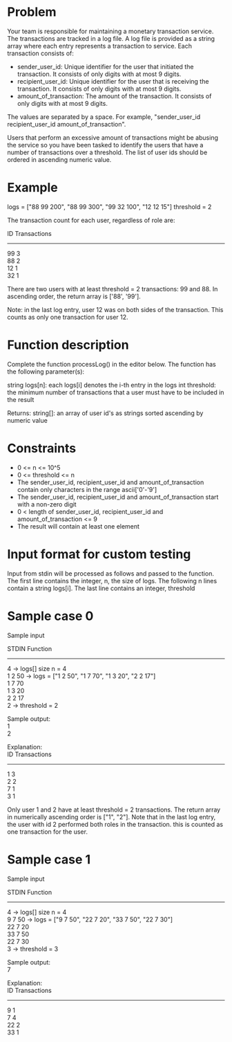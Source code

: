 Problem
=======
Your team is responsible for maintaining a monetary transaction service. The transactions are tracked in a log file.
A log file is provided as a string array where each entry represents a transaction to service. Each transaction consists 
of:

- sender_user_id: Unique identifier for the user that initiated the transaction. It consists of only digits with at most
  9 digits.
- recipient_user_id: Unique identifier for the user that is receiving the transaction. It consists of only digits with at
  most 9 digits.
- amount_of_transaction: The amount of the transaction. It consists of only digits with at most 9 digits.

The values are separated by a space. For example, "sender_user_id recipient_user_id amount_of_transaction".

Users that perform an excessive amount of transactions might be abusing the service so you have been tasked to identify the
users that have a number of transactions over a threshold. The list of user ids should be ordered in ascending numeric value.

Example
=======
logs = ["88 99 200", "88 99 300", "99 32 100", "12 12 15"]
threshold = 2

The transaction count for each user, regardless of role are:

ID  Transactions
--  ------------
99  3  
88  2  
12  1  
32  1   

There are two users with at least threshold = 2 transactions: 99 and 88. In ascending order, the return array is ['88', '99'].

Note: in the last log entry, user 12 was on both sides of the transaction. This counts as only one transaction for user 12.

Function description
====================
Complete the function processLog() in the editor below.
The function has the following parameter(s):

  string logs[n]: each logs[i] denotes the i-th entry in the logs
  int threshold: the minimum number of transactions that a user must have to be included in the result
  
  Returns: 
    string[]: an array of user id's as strings sorted ascending by numeric value

Constraints
===========
  - 0 <= n <= 10^5
  - 0 <= threshold <= n
  - The sender_user_id, recipient_user_id and amount_of_transaction contain only characters in the range ascii['0'-'9']
  - The sender_user_id, recipient_user_id and amount_of_transaction start with a non-zero digit
  - 0 < length of sender_user_id, recipient_user_id and amount_of_transaction <= 9
  - The result will contain at least one element

Input format for custom testing
===============================
  Input from stdin will be processed as follows and passed to the function.
  The first line contains the integer, n, the size of logs.
  The following n lines contain a string logs[i]. 
  The last line contains an integer, threshold
  
Sample case 0
=============
Sample input

STDIN     Function
-----     --------
4      -> logs[] size n = 4  
1 2 50 -> logs = ["1 2 50", "1 7 70", "1 3 20", "2 2 17"]  
1 7 70    
1 3 20  
2 2 17  
2      -> threshold = 2  

Sample output:  
1  
2  

Explanation:  
ID    Transactions  
--    ------------  
1     3  
2     2  
7     1  
3     1  

Only user 1 and 2 have at least threshold = 2 transactions. The return array in numerically ascending order is ["1", "2"].
Note that in the last log entry, the user with id 2 performed both roles in the transaction. this is counted as one transaction
for the user.

Sample case 1
=============
Sample input  

STDIN      Function  
-----      --------  
4       -> logs[] size n = 4  
9 7 50  -> logs = ["9 7 50", "22 7 20", "33 7 50", "22 7 30"]  
22 7 20  
33 7 50  
22 7 30  
3       -> threshold = 3  

Sample output:  
7  

Explanation:  
ID    Transactions  
--    ------------  
9     1  
7     4  
22    2  
33    1  


 
